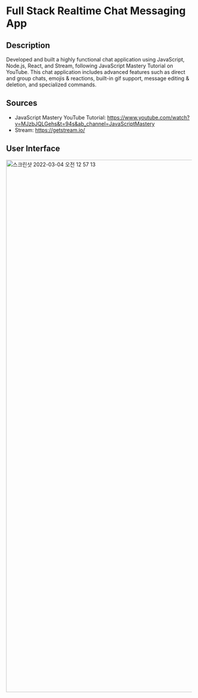# Full Stack Realtime Chat Messaging App

## Description

Developed and built a highly functional chat application using JavaScript, Node.js, React, and Stream, following JavaScript Mastery Tutorial on YouTube. This chat application includes advanced features such as direct and group chats, emojis & reactions, built-in gif support, message editing & deletion, and specialized commands.

## Sources

- JavaScript Mastery YouTube Tutorial: https://www.youtube.com/watch?v=MJzbJQLGehs&t=94s&ab_channel=JavaScriptMastery
- Stream: https://getstream.io/

## User Interface

<img width="1440" alt="스크린샷 2022-03-04 오전 12 57 13" src="https://user-images.githubusercontent.com/94903612/156602009-be97deeb-d948-45fe-a23a-0645e3750b92.png">

